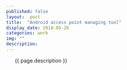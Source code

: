 ```yaml
---
published: false
layout:  post
title:  "Android access point managing tool"
display_date: 2018-05-26
categories: work
img: ""
description:
---
```


&nbsp;&nbsp;&nbsp;&nbsp;&nbsp;&nbsp;{{ page.description }}

&nbsp;&nbsp;&nbsp;&nbsp;&nbsp;&nbsp;

